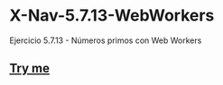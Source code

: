# X-Nav-5.7.13-WebWorkers
Ejercicio 5.7.13 - Números primos con Web Workers

## [Try me](https://nereadelolmosanz.github.io/X-Nav-5.7.13-WebWorkers/)
